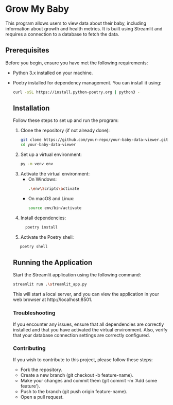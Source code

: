 # Grow My Baby

This program allows users to view data about their baby, including information about growth and health metrics. It is built using Streamlit and requires a connection to a database to fetch the data.

## Prerequisites

Before you begin, ensure you have met the following requirements:

- Python 3.x installed on your machine.
- Poetry installed for dependency management. You can install it using:

  ```sh
  curl -sSL https://install.python-poetry.org | python3 -
  ```

  ## Installation

  Follow these steps to set up and run the program:

  1. Clone the repository (if not already done):
     ```sh
     git clone https://github.com/your-repo/your-baby-data-viewer.git
     cd your-baby-data-viewer
     ```
  3. Set up a virtual environment:
     ```sh
     py -m venv env
     ```
  5. Activate the virtual environment:
     - On Windows:
       ```sh
       .\env\Scripts\activate
       ```
     - On macOS and Linux:
       ```sh
       source env/bin/activate
       ```
  6. Install dependencies:
     ```sh
       poetry install
     ```
  8. Activate the Poetry shell:
    ```sh
       poetry shell
     ```

    ## Running the Application
  Start the Streamlit application using the following command:
  ```sh
  streamlit run .\streamlit_app.py
  ```
  This will start a local server, and you can view the application in your web browser at http://localhost:8501.

  ### Troubleshooting
  If you encounter any issues, ensure that all dependencies are correctly installed and that you have activated the virtual environment. Also, verify that your database connection settings are correctly configured.

  ### Contributing
  If you wish to contribute to this project, please follow these steps:
  - Fork the repository.
  - Create a new branch (git checkout -b feature-name).
  - Make your changes and commit them (git commit -m 'Add some feature').
  - Push to the branch (git push origin feature-name).
  - Open a pull request.
